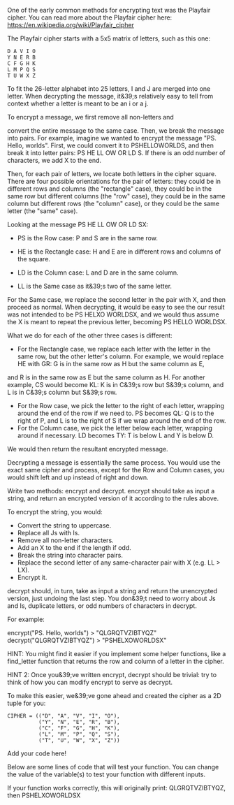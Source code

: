 One of the early common methods for encrypting text was the
Playfair cipher. You can read more about the Playfair cipher
here: https://en.wikipedia.org/wiki/Playfair_cipher

The Playfair cipher starts with a 5x5 matrix of letters,
such as this one:

```
D A V I O
Y N E R B
C F G H K
L M P Q S
T U W X Z
```

To fit the 26-letter alphabet into 25 letters, I and J are
merged into one letter. When decrypting the message, it&39;s
relatively easy to tell from context whether a letter is
meant to be an i or a j.

To encrypt a message, we first remove all non-letters and

convert the entire message to the same case. Then, we break
the message into pairs. For example, imagine we wanted to
encrypt the message "PS. Hello, worlds". First, we could
convert it to PSHELLOWORLDS, and then break it into letter
pairs: PS HE LL OW OR LD S. If there is an odd number of
characters, we add X to the end.

Then, for each pair of letters, we locate both letters in
the cipher square. There are four possible orientations
for the pair of letters: they could be in different rows
and columns (the "rectangle" case), they could be in the
same row but different columns (the "row" case), they could
be in the same column but different rows (the "column"
case), or they could be the same letter (the "same" case).

Looking at the message PS HE LL OW OR LD SX:

- PS is the Row case: P and S are in the same row.

- HE is the Rectangle case: H and E are in different rows
and columns of the square.
- LD is the Column case: L and D are in the same column.
- LL is the Same case as it&39;s two of the same letter.

For the Same case, we replace the second letter in the pair
with X, and then proceed as normal. When decrypting, it
would be easy to see the our result was not intended to be
PS HELXO WORLDSX, and we would thus assume the X is meant to
repeat the previous letter, becoming PS HELLO WORLDSX.

What we do for each of the other three cases is different:

- For the Rectangle case, we replace each letter with
the letter in the same row, but the other letter's
column. For example, we would replace HE with GR:
G is in the same row as H but the same column as E,

and R is in the same row as E but the same column as
H. For another example, CS would become KL: K is in
C&39;s row but S&39;s column, and L is in C&39;s column but S&39;s
row.
- For the Row case, we pick the letter to the right of
each letter, wrapping around the end of the row if we
need to. PS becomes QL: Q is to the right of P, and L
is to the right of S if we wrap around the end of the
row.
- For the Column case, we pick the letter below each
letter, wrapping around if necessary. LD becomes TY:
T is below L and Y is below D.

We would then return the resultant encrypted message.

Decrypting a message is essentially the same process.
You would use the exact same cipher and process, except
for the Row and Column cases, you would shift left and up
instead of right and down.


Write two methods: encrypt and decrypt. encrypt should
take as input a string, and return an encrypted version
of it according to the rules above.

To encrypt the string, you would:

- Convert the string to uppercase.
- Replace all Js with Is.
- Remove all non-letter characters.
- Add an X to the end if the length if odd.
- Break the string into character pairs.
- Replace the second letter of any same-character
pair with X (e.g. LL > LX).
- Encrypt it.

decrypt should, in turn, take as input a string and
return the unencrypted version, just undoing the last
step. You don&39;t need to worry about Js and Is, duplicate
letters, or odd numbers of characters in decrypt.

For example:


encrypt("PS. Hello, worlds") > "QLGRQTVZIBTYQZ"
decrypt("QLGRQTVZIBTYQZ") > "PSHELXOWORLDSX"

HINT: You might find it easier if you implement some
helper functions, like a find_letter function that
returns the row and column of a letter in the cipher.

HINT 2: Once you&39;ve written encrypt, decrypt should
be trivial: try to think of how you can modify encrypt
to serve as decrypt.

To make this easier, we&39;ve gone ahead and created the
cipher as a 2D tuple for you:

```
CIPHER = (("D", "A", "V", "I", "O"),
          ("Y", "N", "E", "R", "B"),
          ("C", "F", "G", "H", "K"),
          ("L", "M", "P", "Q", "S"),
          ("T", "U", "W", "X", "Z"))
```          

Add your code here!

Below are some lines of code that will test your function.
You can change the value of the variable(s) to test your
function with different inputs.

If your function works correctly, this will originally
print: QLGRQTVZIBTYQZ, then PSHELXOWORLDSX
